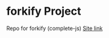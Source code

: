 # forkify Project

Repo for forkify (complete-js)
[Site link](https://amazing-poincare-ec0271.netlify.app)
